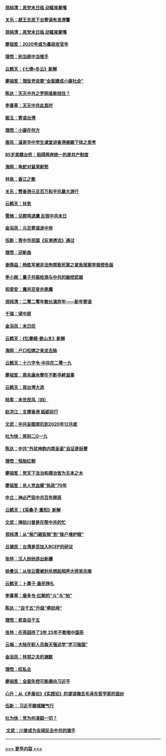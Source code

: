 #### [郑纯清：恶党末日临 动辄挨掌嘴](../pages/nsc993/n11769912.md?t=01060033) 
#### [关乐：就王志民下台寄语有良港警](../pages/nsc993/n11769903.md?t=01060033) 
#### [郑纯清：恶党末日临 动辄挨掌嘴](../pages/nsc993/n11769356.md?t=01060033) 
#### [廖祖笙：2020年或为暴政收官年](../pages/nsc993/n11768216.md?t=01060033) 
#### [理悟：别当郎中当推手](../pages/nsc993/n11768243.md?t=01060033) 
#### [云鹤天：《七律▪冬云》新解](../pages/nsc993/n11768204.md?t=01060033) 
#### [廖祖笙：饿饭党说要“全面建成小康社会”](../pages/nsc993/n11767482.md?t=01060033) 
#### [陈达：天灭中共之罗网谁能挡住？](../pages/nsc993/n11767465.md?t=01060033) 
#### [李春草：天灭中共此其时](../pages/nsc993/n11767452.md?t=01060033) 
#### [振玉：寄语台湾](../pages/nsc993/n11767432.md?t=01060033) 
#### [理悟：小康在何方](../pages/nsc993/n11767394.md?t=01060033) 
#### [唐风：温哥华中学生课堂讲香港被踢下体之思考](../pages/nsc993/n11766848.md?t=01060033) 
#### [85岁美籍台侨：阻碍两岸统一的是共产制度](../pages/nsc993/n11765043.md?t=01060033) 
#### [海网：龟蛇对鼠哭新愁](../pages/nsc993/n11764895.md?t=01060033) 
#### [林泉：香江之歌](../pages/nsc993/n11764415.md?t=01060033) 
#### [关乐：赞香港元旦百万和平抗暴大游行](../pages/nsc993/n11764382.md?t=01060033) 
#### [云鹤天：扶贫](../pages/nsc993/n11764245.md?t=01060033) 
#### [雪绮：见群鸡退鹰  反观中共末日](../pages/nsc993/n11762112.md?t=01060033) 
#### [金浴凤：元旦寄语迷中帝](../pages/nsc993/n11761788.md?t=01060033) 
#### [伍新：贺中华民国《反渗透法》通过](../pages/nsc993/n11761994.md?t=01060033) 
#### [理悟：迎新曲](../pages/nsc993/n11761152.md?t=01060033) 
#### [谢燕益：杨胜军被非法拘禁致死案之紧急报案举报控告函](../pages/nsc993/n11756134.md?t=01060033) 
#### [李小刚：量子共振检测与中共的脑控武器](../pages/nsc993/n11754518.md?t=01060033) 
#### [祝君安：魔共百变亦是魔](../pages/nsc993/n11754469.md?t=01060033) 
#### [郑纯清：二零二零年散伙演弃年——新年寄语](../pages/nsc993/n11754195.md?t=01060033) 
#### [千瑞：望中原](../pages/nsc993/n11754159.md?t=01060033) 
#### [金浴凤：末日叹](../pages/nsc993/n11752359.md?t=01060033) 
#### [云鹤天：《忆秦娥‧娄山关》新解](../pages/nsc993/n11752348.md?t=01060033) 
#### [海网：户口松绑之来龙去脉](../pages/nsc993/n11752328.md?t=01060033) 
#### [云鹤天：十六字令‧中共在二零一九](../pages/nsc993/n11752305.md?t=01060033) 
#### [廖祖笙：周永康余孽在不断寻衅滋事](../pages/nsc993/n11751013.md?t=01060033) 
#### [云鹤天：观台湾大选](../pages/nsc993/n11751007.md?t=01060033) 
#### [陆客：末世民风（四）](../pages/nsc993/n11749203.md?t=01060033) 
#### [赵洪江：支撑香港 砥砺前行](../pages/nsc993/n11748482.md?t=01060033) 
#### [文武：中共妄图顽抗到2020年12月底](../pages/nsc993/n11748446.md?t=01060033) 
#### [吐为快：挥别二O一九](../pages/nsc993/n11748411.md?t=01060033) 
#### [陈达：中共“外扰神韵内禁圣诞”自证是妖孽](../pages/nsc993/n11748226.md?t=01060033) 
#### [理悟：怪胎红朝](../pages/nsc993/n11748206.md?t=01060033) 
#### [廖祖笙：党天下法治和德治皆为无本之木](../pages/nsc993/n11748135.md?t=01060033) 
#### [廖祖笙：杀人党血腥“执政”70年](../pages/nsc993/n11745144.md?t=01060033) 
#### [中立：神必严惩中共百年罪恶](../pages/nsc993/n11744970.md?t=01060033) 
#### [云鹤天：《采桑子‧重阳》新解](../pages/nsc993/n11744948.md?t=01060033) 
#### [文武：弹劾川普是在帮中共的忙](../pages/nsc993/n11744758.md?t=01060033) 
#### [郑纯清：从“挨门砸饭锅”到“挨户堵炉眼”](../pages/nsc993/n11744745.md?t=01060033) 
#### [吕锡民：台湾是否加入RCEP的研议](../pages/nsc993/n11744701.md?t=01060033) 
#### [张林：汉人纷纷逃出新疆](../pages/nsc993/n11743530.md?t=01060033) 
#### [徐曼沅：从张云雷被封杀想起相声大师吴兆南](../pages/nsc993/n11741816.md?t=01060033) 
#### [云鹤天：卜算子‧垂死挣扎](../pages/nsc993/n11739956.md?t=01060033) 
#### [李春草：唐多令‧红朝的“斗”与“拍”](../pages/nsc993/n11739830.md?t=01060033) 
#### [陈达：“自干五”升级“牵妨母”](../pages/nsc993/n11739724.md?t=01060033) 
#### [理悟：悲哀自干五](../pages/nsc993/n11739547.md?t=01060033) 
#### [张林：在茶园待了3年 25年不敢喝中国茶](../pages/nsc993/n11739240.md?t=01060033) 
#### [云端：大陆在职人员每天强迫学“学习强国”](../pages/nsc993/n11738735.md?t=01060033) 
#### [金浴凤：林郑之夫的渊默](../pages/nsc993/n11737735.md?t=01060033) 
#### [理悟：叹私企](../pages/nsc993/n11737715.md?t=01060033) 
#### [廖祖笙：全面失控可能袭向习近平](../pages/nsc993/n11737704.md?t=01060033) 
#### [心升：从《矛盾论》《实践论》的谬误揭去毛泽东哲学家的面纱](../pages/nsc993/n11736962.md?t=01060033) 
#### [伍新： 习近平赌城赌气行](../pages/nsc993/n11736929.md?t=01060033) 
#### [吐为快：党为何凌蹈一切？](../pages/nsc993/n11736915.md?t=01060033) 
#### [ 文武：川普成为全球反击中共的旗手](../pages/nsc993/n11736882.md?t=01060033) 

----
#### [ >>> 更早内容 <<< ](../indexes/nsc993-earlier.md)
